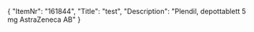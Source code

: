 {
  "ItemNr": "161844",
  "Title": "test",
  "Description": "Plendil, depottablett 5 mg AstraZeneca AB"
}